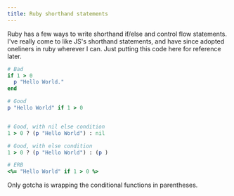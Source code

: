 ```yaml
---
title: Ruby shorthand statements
---
```


Ruby has a few ways to write shorthand if/else and control flow statements. I've really come to like JS's shorthand statements, and have since adopted oneliners in ruby wherever I can. Just putting this code here for reference later.

```ruby
# Bad
if 1 > 0
  p "Hello World."
end

# Good
p "Hello World" if 1 > 0


# Good, with nil else condition
1 > 0 ? (p "Hello World") : nil

# Good, with else condition
1 > 0 ? (p "Hello World") : (p )

# ERB
<%= "Hello World" if 1 > 0 %>
```

Only gotcha is wrapping the conditional functions in parentheses.
